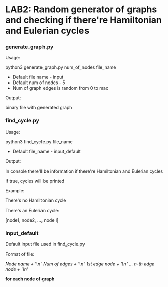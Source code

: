 # LAB2: Random generator of graphs and checking if there're Hamiltonian and Eulerian cycles

### generate_graph.py
Usage:

python3 generate_graph.py num_of_nodes file_name

- Default file name - input
- Default num of nodes - 5
- Num of graph edges is random from 0 to max

Output:

binary file with generated graph

### find_cycle.py
Usage:

python3 find_cycle.py file_name

- Default file_name - input_default

Output:

In console there'll be information if there're Hamiltonian and Eulerian cycles

If true, cycles will be printed

Example:

There's no  Hamiltonian cycle

There's an Eulerian cycle:

[node1, node2, ..., node l]

### input_default

Default input file used in find_cycle.py

Format of file:

*Node name + '\n'
Num of edges + '\n'
1st edge node + '\n'
...
n-th edge node + '\n'*

**for each node of graph**
